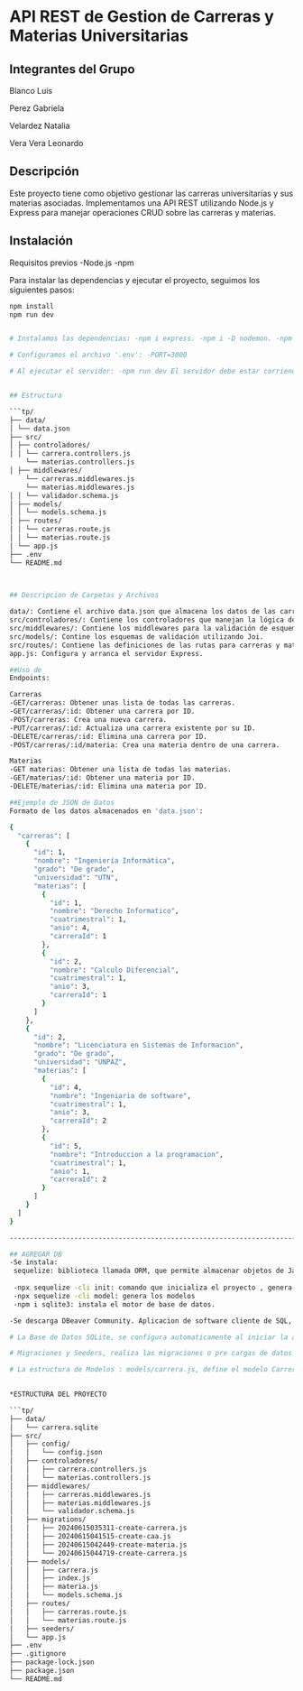 # API REST de Gestion de Carreras y Materias Universitarias

## Integrantes del Grupo

Blanco Luis

Perez Gabriela

Velardez Natalia

Vera Vera Leonardo

## Descripción
Este proyecto tiene como objetivo gestionar las carreras universitarias y sus materias asociadas. Implementamos una API REST utilizando Node.js y Express para manejar operaciones CRUD sobre las carreras y materias.



## Instalación
Requisitos previos -Node.js -npm

Para instalar las dependencias y ejecutar el proyecto, seguimos los siguientes pasos:

```bash o terminal de Code
npm install
npm run dev


# Instalamos las dependencias: -npm i express. -npm i -D nodemon. -npm i Joi.

# Configuramos el archivo '.env': -PORT=3000

# Al ejecutar el servidor: -npm run dev El servidor debe estar corriendo en 'http://localhost:3000'


## Estructura

```tp/
├── data/
│ └── data.json
├── src/
│ ├── controladores/
│ │ └── carrera.controllers.js
    └── materias.controllers.js
│ ├── middlewares/
    └── carreras.middlewares.js
    └── materias.middlewares.js
│ │ └── validador.schema.js
│ ├── models/
│ │ └── models.schema.js
│ ├── routes/
│ │ └── carreras.route.js
│ │ └── materias.route.js
│ └── app.js
├── .env
└── README.md


  
## Descripcion de Carpetas y Archivos

data/: Contiene el archivo data.json que almacena los datos de las carreras y materias.
src/controladores/: Contiene los controladores que manejan la lógica de negocio de las rutas.
src/middlewares/: Contiene los middlewares para la validación de esquemas y datos.
src/models/: Contine los esquemas de validación utilizando Joi.
src/routes/: Contiene las definiciones de las rutas para carreras y materias.
app.js: Configura y arranca el servidor Express.

##Uso de
Endpoints:

Carreras
-GET/carreras: Obtener unas lista de todas las carreras.
-GET/carreras/:id: Obtener una carrera por ID.
-POST/carreras: Crea una nueva carrera.
-PUT/carreras/:id: Actualiza una carrera existente por su ID.
-DELETE/carreras/:id: Elimina una carrera por ID.
-POST/carreras/:id/materia: Crea una materia dentro de una carrera.

Materias 
-GET materias: Obtener una lista de todas las materias.
-GET/materias/:id: Obtener una materia por ID.
-DELETE/materias/:id: Elimina una materia por ID.

##Ejemplo de JSON de Datos
Formato de los datos almacenados en 'data.json':

{
  "carreras": [
    {
      "id": 1,
      "nombre": "Ingeniería Informática",
      "grado": "De grado",
      "universidad": "UTN",
      "materias": [
        {
          "id": 1,
          "nombre": "Derecho Informatico",
          "cuatrimestral": 1,
          "anio": 4,
          "carreraId": 1
        },
        {
          "id": 2,
          "nombre": "Calculo Diferencial",
          "cuatrimestral": 1,
          "anio": 3,
          "carreraId": 1
        }
      ]
    },
    {
      "id": 2,
      "nombre": "Licenciatura en Sistemas de Informacion",
      "grado": "De grado",
      "universidad": "UNPAZ",
      "materias": [
        {
          "id": 4,
          "nombre": "Ingeniaria de software",
          "cuatrimestral": 1,
          "anio": 3,
          "carreraId": 2
        },
        {
          "id": 5,
          "nombre": "Introduccion a la programacion",
          "cuatrimestral": 1,
          "anio": 1,
          "carreraId": 2
        }
      ]
    }
  ]
}

--------------------------------------------------------------------------------------

## AGREGAR DB
-Se instala:
 sequelize: biblioteca llamada ORM, que permite almacenar objetos de JavaScript en una base de datos relacional sin usar el Lenguaje SQL en si mismo.
   
 -npx sequelize -cli init: comando que inicializa el proyecto , genera carpetas dentro del SRC.
 -npx sequelize -cli model: genera los modelos
 -npm i sqlite3: instala el motor de base de datos.

-Se descarga DBeaver Community. Aplicacion de software cliente de SQL, herramienta de administracion de bases de datos.

# La Base de Datos SQLite, se configura automaticamente al iniciar la aplicacion, ya que el archivo index.js se encarga de leer todos los modelos definidos en el directorio y los sincroniza con la base de datos.

# Migraciones y Seeders, realiza las migraciones o pre cargas de datos en el directorio correspondiente.

# La estructura de Modelos : models/carrera.js, define el modelo Carrera. models/materia.js, define el modelo Materia.
  

*ESTRUCTURA DEL PROYECTO

```tp/
├── data/
│   └── carrera.sqlite
├── src/
│   ├── config/
│   │   └── config.json
│   ├── controladores/
│   │   ├── carrera.controllers.js
│   │   └── materias.controllers.js
│   ├── middlewares/
│   │   ├── carreras.middlewares.js
│   │   ├── materias.middlewares.js
│   │   └── validador.schema.js
│   ├── migrations/
│   │   ├── 20240615035311-create-carrera.js
│   │   ├── 20240615041515-create-caa.js
│   │   ├── 20240615042449-create-materia.js
│   │   └── 20240615044719-create-carrera.js
│   ├── models/
│   │   ├── carrera.js
│   │   ├── index.js
│   │   ├── materia.js
│   │   └── models.schema.js
│   ├── routes/
│   │   ├── carreras.route.js
│   │   └── materias.route.js
│   ├── seeders/
│   └── app.js
├── .env
├── .gitignore
├── package-lock.json
├── package.json
└── README.md











